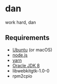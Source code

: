 # dan
work hard, dan

## Requirements
* [Ubuntu](https://wiki.ubuntu.com/XenialXerus/ReleaseNotes) (or macOS)
* [node.js](https://nodejs.org/en/download/current/)
* [yarn](https://yarnpkg.com/en/docs/install)
* [Oracle JDK 8](http://www.webupd8.org/2014/03/how-to-install-oracle-java-8-in-debian.html)
* libwebkitgtk-1.0-0
* rpm2cpio
